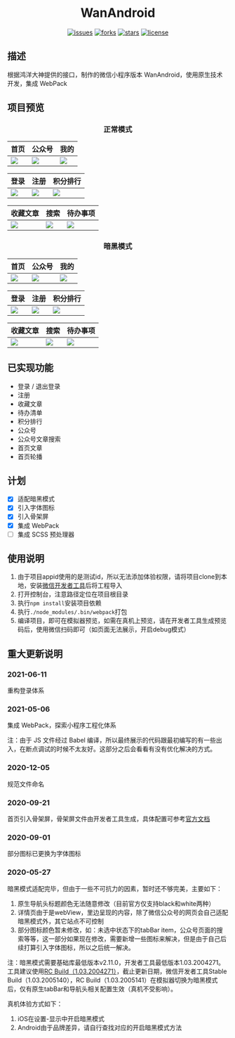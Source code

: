 <h1 align="center">WanAndroid</h1>
<p align="center">
    <a href="https://github.com/ASCII13/WanAndroid/issues"><img alt="issues" src="https://img.shields.io/github/issues/ASCII13/WanAndroid"></a>
    <a href="https://github.com/ASCII13/WanAndroid/network"><img alt="forks" src="https://img.shields.io/github/forks/ASCII13/WanAndroid"></a>
    <a href="https://github.com/ASCII13/WanAndroid/stargazers"><img alt="stars" src="https://img.shields.io/github/stars/ASCII13/WanAndroid"></a>
    <a href="https://github.com/ASCII13/WanAndroid/blob/master/LICENSE"><img alt="license" src="https://img.shields.io/github/license/ASCII13/WanAndroid"></a>
</p>

## 描述
根据鸿洋大神提供的接口，制作的微信小程序版本 WanAndroid，使用原生技术开发，集成 WebPack

## 项目预览
<h3 align="center">正常模式</h3>

| 首页 | 公众号| 我的 |
|-----|------|------|
| ![](https://github.com/ASCII13/WanAndroid/blob/master/screenshot/home.png) | ![](https://github.com/ASCII13/WanAndroid/blob/master/screenshot/offcialaccount.png) | ![](https://github.com/ASCII13/WanAndroid/blob/master/screenshot/mine.png) |

| 登录 | 注册| 积分排行 |
|-----|------|------|
| ![](https://github.com/ASCII13/WanAndroid/blob/master/screenshot/login.png) | ![](https://github.com/ASCII13/WanAndroid/blob/master/screenshot/register.png) | ![](https://github.com/ASCII13/WanAndroid/blob/master/screenshot/rank.png) |

| 收藏文章 | 搜索 | 待办事项 |
|-----|------|------|
| ![](https://github.com/ASCII13/WanAndroid/blob/master/screenshot/collection.png) | ![](https://github.com/ASCII13/WanAndroid/blob/master/screenshot/search.png) | ![](https://github.com/ASCII13/WanAndroid/blob/master/screenshot/todo.png) |

<h3 align="center">暗黑模式</h3>

| 首页 | 公众号| 我的 |
|-----|------|------|
| ![](https://github.com/ASCII13/WanAndroid/blob/master/screenshot/home_dark.png) | ![](https://github.com/ASCII13/WanAndroid/blob/master/screenshot/offcialaccount_dark.png) | ![](https://github.com/ASCII13/WanAndroid/blob/master/screenshot/mine_dark.png) |

| 登录 | 注册| 积分排行 |
|-----|------|------|
| ![](https://github.com/ASCII13/WanAndroid/blob/master/screenshot/login_dark.png) | ![](https://github.com/ASCII13/WanAndroid/blob/master/screenshot/register_dark.png) | ![](https://github.com/ASCII13/WanAndroid/blob/master/screenshot/rank_dark.png) |

| 收藏文章 | 搜索 | 待办事项 |
|-----|------|------|
| ![](https://github.com/ASCII13/WanAndroid/blob/master/screenshot/collection_dark.png) | ![](https://github.com/ASCII13/WanAndroid/blob/master/screenshot/search_dark.png) | ![](https://github.com/ASCII13/WanAndroid/blob/master/screenshot/todo_dark.png) |


## 已实现功能
* 登录 / 退出登录
* 注册
* 收藏文章
* 待办清单
* 积分排行
* 公众号
* 公众号文章搜索
* 首页文章
* 首页轮播

## 计划
- [x] 适配暗黑模式
- [x] 引入字体图标
- [x] 引入骨架屏
- [x] 集成 WebPack
- [ ] 集成 SCSS 预处理器

## 使用说明
1. 由于项目appid使用的是测试id，所以无法添加体验权限，请将项目clone到本地，安装<a href="https://developers.weixin.qq.com/miniprogram/dev/devtools/download.html">微信开发者工具</a>后将工程导入
2. 打开控制台，注意路径定位在项目根目录
3. 执行`npm install`安装项目依赖
4. 执行`./node_modules/.bin/webpack`打包
5. 编译项目，即可在模拟器预览，如需在真机上预览，请在开发者工具生成预览码后，使用微信扫码即可（如页面无法展示，开启debug模式）

## 重大更新说明
### 2021-06-11
重构登录体系

### 2021-05-06
集成 WebPack，探索小程序工程化体系

注：由于 JS 文件经过 Babel 编译，所以最终展示的代码跟最初编写的有一些出入，在断点调试的时候不太友好。这部分之后会看看有没有优化解决的方式。

### 2020-12-05
规范文件命名

### 2020-09-21
首页引入骨架屏，骨架屏文件由开发者工具生成，具体配置可参考[官方文档](https://developers.weixin.qq.com/miniprogram/dev/devtools/skeleton.html)

### 2020-09-01
部分图标已更换为字体图标

### 2020-05-27
暗黑模式适配完毕，但由于一些不可抗力的因素，暂时还不够完美，主要如下：
1. 原生导航头标题颜色无法随意修改（目前官方仅支持black和white两种）
2. 详情页由于是webView，里边呈现的内容，除了微信公众号的网页会自己适配暗黑模式外，其它站点不可控制
3. 部分图标颜色暂未修改，如：未选中状态下的tabBar item，公众号页面的搜索等等，这一部分如果现在修改，需要新增一些图标来解决，但是由于自己后续打算引入字体图标，所以之后统一解决。

注：暗黑模式需要基础库最低版本v2.11.0，开发者工具最低版本1.03.2004271。工具建议使用<a href="https://servicewechat.com/wxa-dev-logic/download_redirect?type=darwin&from=mpwiki&download_version=1032004271&version_type=1">RC Build（1.03.2004271）</a>，截止更新日期，微信开发者工具Stable Build（1.03.2005140），RC Build（1.03.2005141）在模拟器切换为暗黑模式后，仅有原生tabBar和导航头相关配置生效（真机不受影响）。

真机体验方式如下：
1. iOS在设置-显示中开启暗黑模式
2. Android由于品牌差异，请自行查找对应的开启暗黑模式方法
